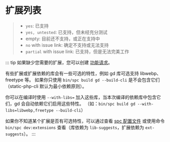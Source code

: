 # 扩展列表

> - `yes`: 已支持
> - `yes, untested`: 已支持，但未经充分测试
> - empty: 目前还不支持，或正在支持中
> - `no` with issue link: 确定不支持或无法支持
> - `partial` with issue link: 已支持，但是无法完美工作

<!--@include: ../../extensions.md-->

::: tip
如果缺少您需要的扩展，您可以创建 [功能请求](https://github.com/crazywhalecc/static-php-cli/issues)。

有些扩展或扩展依赖的库会有一些可选的特性，例如 gd 库可选支持 libwebp、freetype 等。
如果你只使用 `bin/spc build gd --build-cli` 是不会包含它们（static-php-cli 默认为最小依赖原则）。

你可以在编译时使用 `--with-libs=` 加入这些库，当本次编译的依赖库中包含它们，gd 会自动依赖它们启用这些特性。
（如：`bin/spc build gd --with-libs=libwebp,freetype --build-cli`）

如果你不知道某个扩展是否有可选特性，可以通过查看 [spc 配置文件](https://github.com/crazywhalecc/static-php-cli/tree/main/config) 
或使用命令 `bin/spc dev:extensions` 查看（库依赖为 `lib-suggests`，扩展依赖为 `ext-suggests`）。
:::
